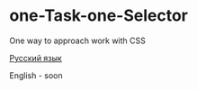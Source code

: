 # one-Task-one-Selector
One way to approach work with CSS

[Русский язык](guide_russion/Russian.md) 

English - soon
